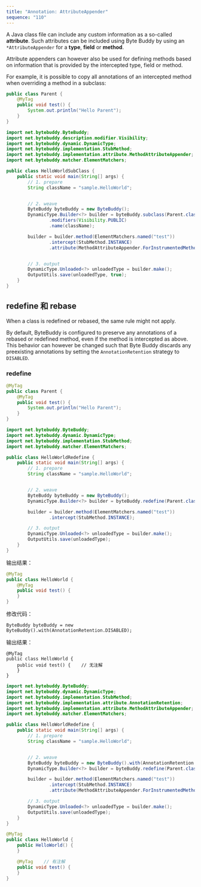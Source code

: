 ```yaml
---
title: "Annotation: AttributeAppender"
sequence: "110"
---
```


A Java class file can include any custom information as a so-called **attribute**.
Such attributes can be included using Byte Buddy by using an `*AttributeAppender` for a **type**, **field** or **method**.

Attribute appenders can however also be used for defining methods based on information
that is provided by the intercepted type, field or method.

For example, it is possible to copy all annotations of an intercepted method when overriding a method in a subclass:

```java
public class Parent {
    @MyTag
    public void test() {
        System.out.println("Hello Parent");
    }
}
```

```java
import net.bytebuddy.ByteBuddy;
import net.bytebuddy.description.modifier.Visibility;
import net.bytebuddy.dynamic.DynamicType;
import net.bytebuddy.implementation.StubMethod;
import net.bytebuddy.implementation.attribute.MethodAttributeAppender;
import net.bytebuddy.matcher.ElementMatchers;

public class HelloWorldSubClass {
    public static void main(String[] args) {
        // 1. prepare
        String className = "sample.HelloWorld";


        // 2. weave
        ByteBuddy byteBuddy = new ByteBuddy();
        DynamicType.Builder<?> builder = byteBuddy.subclass(Parent.class)
                .modifiers(Visibility.PUBLIC)
                .name(className);

        builder = builder.method(ElementMatchers.named("test"))
                .intercept(StubMethod.INSTANCE)
                .attribute(MethodAttributeAppender.ForInstrumentedMethod.EXCLUDING_RECEIVER);


        // 3. output
        DynamicType.Unloaded<?> unloadedType = builder.make();
        OutputUtils.save(unloadedType, true);
    }
}
```

## redefine 和 rebase

When a class is redefined or rebased, the same rule might not apply.

By default, ByteBuddy is configured to preserve any annotations of a rebased or redefined method,
even if the method is intercepted as above.
This behavior can however be changed such that
Byte Buddy discards any preexisting annotations
by setting the `AnnotationRetention` strategy to `DISABLED`.

### redefine

```java
@MyTag
public class Parent {
    @MyTag
    public void test() {
        System.out.println("Hello Parent");
    }
}
```

```java
import net.bytebuddy.ByteBuddy;
import net.bytebuddy.dynamic.DynamicType;
import net.bytebuddy.implementation.StubMethod;
import net.bytebuddy.matcher.ElementMatchers;

public class HelloWorldRedefine {
    public static void main(String[] args) {
        // 1. prepare
        String className = "sample.HelloWorld";


        // 2. weave
        ByteBuddy byteBuddy = new ByteBuddy();
        DynamicType.Builder<?> builder = byteBuddy.redefine(Parent.class).name(className);

        builder = builder.method(ElementMatchers.named("test"))
                .intercept(StubMethod.INSTANCE);

        // 3. output
        DynamicType.Unloaded<?> unloadedType = builder.make();
        OutputUtils.save(unloadedType);
    }
}
```

输出结果：

```java
@MyTag
public class HelloWorld {
    @MyTag
    public void test() {
    }
}
```

修改代码：

```text
ByteBuddy byteBuddy = new ByteBuddy().with(AnnotationRetention.DISABLED);
```

输出结果：

```text
@MyTag
public class HelloWorld {
    public void test() {    // 无注解
    }
}
```

```java
import net.bytebuddy.ByteBuddy;
import net.bytebuddy.dynamic.DynamicType;
import net.bytebuddy.implementation.StubMethod;
import net.bytebuddy.implementation.attribute.AnnotationRetention;
import net.bytebuddy.implementation.attribute.MethodAttributeAppender;
import net.bytebuddy.matcher.ElementMatchers;

public class HelloWorldRedefine {
    public static void main(String[] args) {
        // 1. prepare
        String className = "sample.HelloWorld";


        // 2. weave
        ByteBuddy byteBuddy = new ByteBuddy().with(AnnotationRetention.DISABLED);
        DynamicType.Builder<?> builder = byteBuddy.redefine(Parent.class).name(className);

        builder = builder.method(ElementMatchers.named("test"))
                .intercept(StubMethod.INSTANCE)
                .attribute(MethodAttributeAppender.ForInstrumentedMethod.INCLUDING_RECEIVER);

        // 3. output
        DynamicType.Unloaded<?> unloadedType = builder.make();
        OutputUtils.save(unloadedType);
    }
}
```

```java
@MyTag
public class HelloWorld {
    public HelloWorld() {
    }

    @MyTag    // 有注解
    public void test() {
    }
}
```

